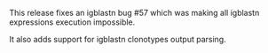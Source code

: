 This release fixes an igblastn bug #57 which was making all igblastn expressions execution impossible.

It also adds support for igblastn clonotypes output parsing.
